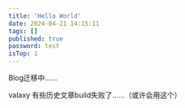 ```yaml
---
title: 'Hello World'
date: 2024-04-21 14:15:11
tags: []
published: true
password: test
isTop: 1
---
```


Blog迁移中……

valaxy 有些历史文章build失败了……（或许会用这个）